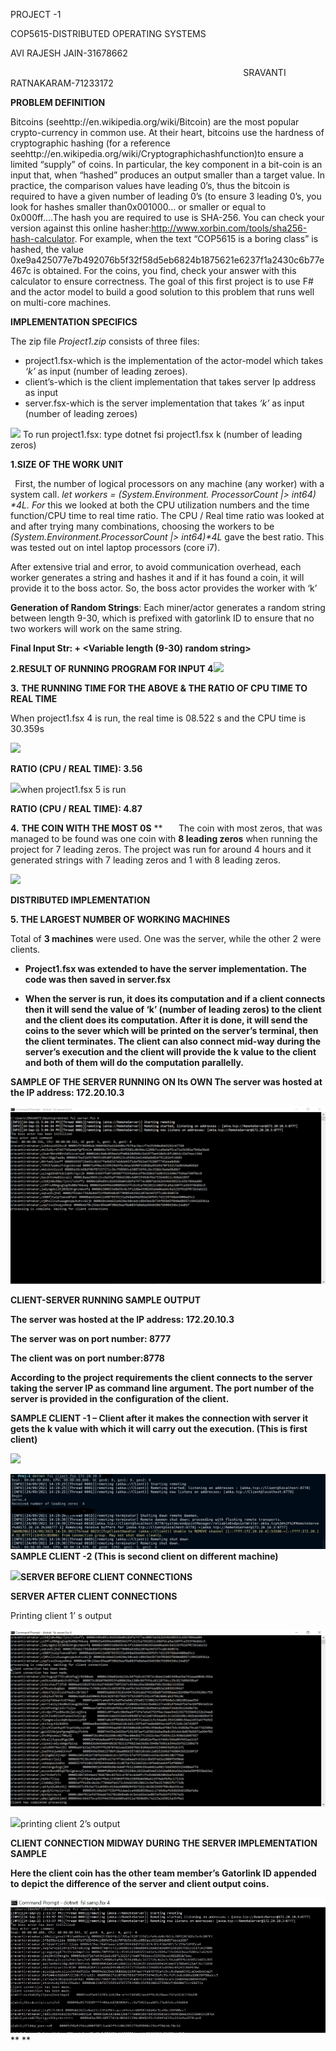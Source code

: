﻿PROJECT -1

COP5615-DISTRIBUTED OPERATING SYSTEMS

AVI RAJESH JAIN-31678662

`                                                    `SRAVANTI RATNAKARAM-71233172

**PROBLEM DEFINITION**

Bitcoins (seehttp://en.wikipedia.org/wiki/Bitcoin) are the most popular crypto-currency in common use. At their heart, bitcoins use the hardness of cryptographic hashing (for a reference seehttp://en.wikipedia.org/wiki/Cryptographichashfunction)to ensure a limited “supply” of coins. In particular, the key component in a bit-coin is an input that, when “hashed” produces an output smaller than a target value. In practice, the comparison values have leading 0’s, thus the bitcoin is required to have a given number of leading 0’s (to ensure 3 leading 0’s, you look for hashes smaller than0x001000... or smaller or equal to 0x000ff....The hash you are required to use is SHA-256. You can check your version against this online hasher:<http://www.xorbin.com/tools/sha256-hash-calculator>. For example, when the text “COP5615 is a boring class” is hashed, the value 0xe9a425077e7b492076b5f32f58d5eb6824b1875621e6237f1a2430c6b77e467c is obtained. For the coins, you find, check your answer with this calculator to ensure correctness. The goal of this first project is to use F# and the actor model to build a good solution to this problem that runs well on multi-core machines.

**IMPLEMENTATION SPECIFICS**

The zip file *Project1.zip* consists of three files:

- project1.fsx-which is the implementation of the actor-model which takes *‘k’* as input (number of leading zeroes).
- client’s-which is the client implementation that takes server Ip address as input
- server.fsx-which is the server implementation that takes *‘k’* as input (number of leading zeroes)

![](Aspose.Words.3ef9f5d0-ba53-4bdf-8256-d1459613bd45.001.png)
To run project1.fsx: type dotnet fsi project1.fsx k (number of leading zeros)



**1.SIZE OF THE WORK UNIT** 

` `First, the number of logical processors on any machine (any worker) with a system call.  *let workers = (System.Environment. ProcessorCount |> int64) \*4L. For* this we looked at both the CPU utilization numbers and the time function/CPU time to real time ratio. The CPU / Real time ratio was looked at and after trying many combinations, choosing the workers to be *(System.Environment.ProcessorCount |> int64)\*4L* gave the best ratio. This was tested out on intel laptop processors (core i7).

After extensive trial and error, to avoid communication overhead, each worker generates a string and hashes it and if it has found a coin, it will provide it to the boss actor. So, the boss actor provides the worker with ‘k’

**Generation of Random Strings**: Each miner/actor generates a random string between length 9-30, which is prefixed with gatorlink ID to ensure that no two workers will work on the same string. 

**Final Input Str: <GatorLink ID> + <Variable length (9-30) random string>**



**2.RESULT OF RUNNING PROGRAM FOR INPUT 4**![](Aspose.Words.3ef9f5d0-ba53-4bdf-8256-d1459613bd45.002.png)



















**3.** **THE RUNNING TIME FOR THE ABOVE & THE RATIO OF CPU TIME TO REAL TIME** 


When project1.fsx 4 is run, the real time is 08.522 s and the CPU time is 30.359s

![](Aspose.Words.3ef9f5d0-ba53-4bdf-8256-d1459613bd45.003.png)

**RATIO (CPU / REAL TIME): 3.56**

![](Aspose.Words.3ef9f5d0-ba53-4bdf-8256-d1459613bd45.004.png)when project1.fsx 5 is run 
























**RATIO (CPU / REAL TIME): 4.87**


**4.** **THE COIN WITH THE MOST 0S** 
**
`   `The coin with most zeros, that was managed to be found was one coin with **8 leading zeros** when running the project for 7 leading zeros. The project was run for around 4 hours and it generated strings with 7 leading zeros and 1 with 8 leading zeros.

![](Aspose.Words.3ef9f5d0-ba53-4bdf-8256-d1459613bd45.005.png)








**DISTRIBUTED IMPLEMENTATION**



**5. THE LARGEST NUMBER OF WORKING MACHINES** 

Total of **3 machines** were used. One was the server, while the other 2 were clients.

- **Project1.fsx was extended to have the server implementation. The code was then saved in server.fsx**

- **When the server is run, it does its computation and if a client connects then it will send the value of ‘k’ (number of leading zeros) to the client and the client does its computation. After it is done, it will send the coins to the sever which will be printed on the server’s terminal, then the client terminates. The client can also connect mid-way during the server’s execution and the client will provide the k value to the client and both of them will do the computation parallelly.**

**SAMPLE OF THE SERVER RUNNING ON Its OWN The server was hosted at the IP address: 172.20.10.3** 

![](Aspose.Words.3ef9f5d0-ba53-4bdf-8256-d1459613bd45.006.png)


**CLIENT-SERVER RUNNING SAMPLE OUTPUT**


**The server was hosted at the IP address: 172.20.10.3** 

**The server was on port number: 8777**

**The client was on port number:8778**

**According to the project requirements the client connects to the server taking the server IP as command line argument. The port number of the server is provided in the configuration of the client.**




**SAMPLE CLIENT -1 – Client after it makes the connection with server it gets the k value with which it will carry out the execution. (This is first client)**

![](Aspose.Words.3ef9f5d0-ba53-4bdf-8256-d1459613bd45.007.png)












![](Aspose.Words.3ef9f5d0-ba53-4bdf-8256-d1459613bd45.008.jpeg)**SAMPLE CLIENT -2 (This is second client on different machine)**






![](Aspose.Words.3ef9f5d0-ba53-4bdf-8256-d1459613bd45.009.png)**SERVER BEFORE CLIENT CONNECTIONS**



**SERVER AFTER CLIENT CONNECTIONS**

Printing client 1’ s output

![](Aspose.Words.3ef9f5d0-ba53-4bdf-8256-d1459613bd45.010.png)
















![](Aspose.Words.3ef9f5d0-ba53-4bdf-8256-d1459613bd45.011.png)printing client 2’s output




















**CLIENT CONNECTION MIDWAY DURING THE SERVER IMPLEMENTATION SAMPLE**

**Here the client coin has the other team member’s Gatorlink ID appended to depict the difference of the server and client output coins.** 

![](Aspose.Words.3ef9f5d0-ba53-4bdf-8256-d1459613bd45.012.jpeg)**
**

